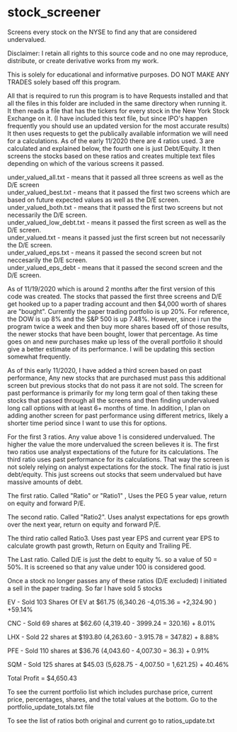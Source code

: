 # stock_screener
Screens every stock on the NYSE to find any that are considered undervalued.

Disclaimer:
  I retain all rights to this source code and no one may reproduce, distribute, or create derivative works from my work.
  
  This is solely for educational and informative purposes. DO NOT MAKE ANY TRADES solely based off this program.


All that is required to run this program is to have Requests installed and that all the files in this folder are included in the same directory when running it. It then
reads a file that has the tickers for every stock in the New York Stock Exchange on it. (I have included this text file, but since IPO's happen frequently you should 
use an updated version for the most accurate results) It then uses requests to get the publically available information we will need for a calculations. As of the early 
11/2020 there are 4 ratios used. 3 are calculated and explained below, the fourth one is just Debt/Equity. It then screens the stocks based on these ratios and creates
multiple text files depending on which of the various screens it passed.

under_valued_all.txt - means that it passed all three screens as well as the D/E screen             
under_valued_best.txt  - means that it passed the first two screens which are based on future expected values as well as the D/E screen.  
under_valued_both.txt - means that it passed the first two screens but not necessarily the D/E screen.      
under_valued_low_debt.txt  - means it passed the first screen as well as the D/E screen.         
under_valued.txt  - means it passed just the first screen but not necessarily the D/E screen.       
under_valued_eps.txt - means it passed the second screen but not neccesarily the D/E screen.      
under_valued_eps_debt - means that it passed the second screen and the D/E screen.

As of 11/19/2020 which is around 2 months after the first version of this code was created. The stocks that passed the first three screens and D/E get hooked up to a 
paper trading account and then $4,000 worth of shares are "bought". Currently the paper trading portfolio is up 20%. For reference, the DOW is up  8% and the S&P 500 is up 7.48%. However, since i run the program twice a week and then buy more shares based off of those results, the newer stocks that have been bought, lower that percentage. As time goes on and new purchases make up less of the overall portfolio it should give a better estimate of its performance. I will be updating this section somewhat frequently.

As of this early 11/2020, I have added a third screen based on past performance, Any new stocks that are purchased must pass this additional screen but previous stocks that do not pass it are not sold. The screen for past performance is primarily for my long term goal of then taking these
stocks that passed through all the screens and then finding undervalued long call options with at least 6+ months of time. In addition, I plan on adding another
screen for past performance using different metrics, likely a shorter time period since I want to use this for options.

For the first 3 ratios. Any value above 1 is considered undervalued. The higher the value the more undervalued the screen believes it is. 
The first two ratios use analyst expectations of the future for its calculations. The third ratio uses past performance for its calculations. 
That way the screen is not solely relying on analyst expectations for the stock. The final ratio is just debt/equity. This just screens out stocks that
seem undervalued but have massive amounts of debt. 

The first ratio. Called "Ratio" or "Ratio1" , Uses the PEG 5 year value, return on equity and forward P/E. 

The second ratio. Called "Ratio2". Uses analyst expectations for eps growth over the next year, return on equity and forward P/E. 

The third ratio called Ratio3. Uses past year EPS and current year EPS to calculate growth past growth, Return on Equity and Trailing PE. 

The Last ratio. Called D/E is just the debt to equity %. so a value of 50 = 50%. It is screened so that any value under 100 is considered good. 

Once a stock no longer passes any of these ratios (D/E excluded) I initiated a sell in the paper trading. So far I have sold 5 stocks

EV - Sold 103 Shares Of EV at $61.75 (6,340.26 -4,015.36 = +2,324.90 ) +59.14%

CNC - Sold 69 shares at $62.60 (4,319.40 - 3999.24 = 320.16) + 8.01%

LHX - Sold 22 shares at $193.80 (4,263.60 - 3.915.78 = 347.82) + 8.88%

PFE - Sold 110 shares at $36.76 (4,043.60 - 4,007.30 = 36.3) + 0.91%

SQM - Sold 125 shares at $45.03 (5,628.75 - 4,007.50 = 1,621.25) + 40.46%

Total Profit = $4,650.43



To see the current portfolio list which includes purchase price, current price, percentages, shares, and the total values at the bottom. Go to the portfolio_update_totals.txt file

To see the list of ratios both original and current go to ratios_update.txt
